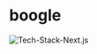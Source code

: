 # boogle

![Tech-Stack-Next.js](https://img.shields.io/badge/Tech%20Stack-Next.js-brightgreen.svg?style=flat)
